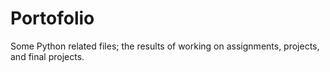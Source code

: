 # Portofolio
Some Python related files; the results of working on assignments, projects, and final projects.
